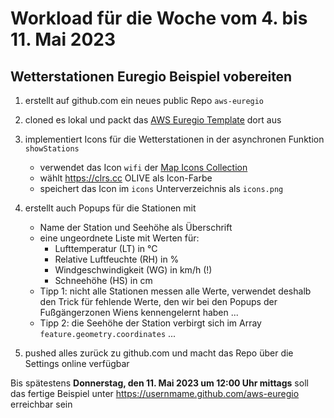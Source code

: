 # Workload für die Woche vom 4. bis 11. Mai 2023

## Wetterstationen Euregio Beispiel vobereiten

1. erstellt auf github.com ein neues public Repo `aws-euregio`

2. cloned es lokal und packt das [AWS Euregio Template](https://webmapping.github.io/templates/template_aws-euregio.zip) dort aus

3. implementiert Icons für die Wetterstationen in der asynchronen Funktion `showStations`
    - verwendet das Icon `wifi` der [Map Icons Collection](https://mapicons.mapsmarker.com/)
    - wählt <https://clrs.cc> OLIVE als Icon-Farbe
    - speichert das Icon im `icons` Unterverzeichnis als `icons.png`

4. erstellt auch Popups für die Stationen mit
    - Name der Station und Seehöhe als Überschrift
    - eine ungeordnete Liste mit Werten für:
        - Lufttemperatur (LT) in °C
        - Relative Luftfeuchte (RH) in %
        - Windgeschwindigkeit (WG) in km/h (!)
        - Schneehöhe (HS) in cm
    - Tipp 1: nicht alle Stationen messen alle Werte, verwendet deshalb den Trick für fehlende Werte, den wir bei den Popups der Fußgängerzonen Wiens kennengelernt haben  ...
    - Tipp 2: die Seehöhe der Station verbirgt sich im Array `feature.geometry.coordinates` ...

5. pushed alles zurück zu github.com und macht das Repo über die Settings online verfügbar

Bis spätestens **Donnerstag, den 11. Mai 2023 um 12:00 Uhr mittags** soll das fertige Beispiel unter https://usernmame.github.com/aws-euregio erreichbar sein
